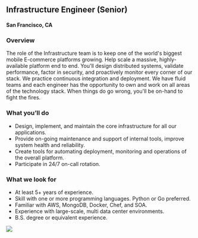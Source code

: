 ## Infrastructure Engineer (Senior)
#### San Francisco, CA

### Overview
The role of the Infrastructure team is to keep one of the world's biggest mobile E-commerce platforms growing. Help scale a massive, highly-available platform end to end. You'll design distributed systems, validate performance, factor in security, and proactively monitor every corner of our stack. We practice continuous integration and deployment. We have fluid teams and each engineer has the opportunity to own and work on all areas of the technology stack.  When things do go wrong, you'll be on-hand to fight the fires.

### What you’ll do
+	Design, implement, and maintain the core infrastructure for all our applications.
+	Provide on-going maintenance and support of internal tools, improve system health and reliability.
+	Create tools for automating deployment, monitoring and operations of the overall platform.
+	Participate in 24/7 on-call rotation.

### What we look for
+	At least 5+ years of experience.
+	Skill with one or more programming languages. Python or Go preferred.
+	Familiar with AWS, MongoDB, Docker, Chef, and SOA.
+	Experience with large-scale, multi data center environments.
+	B.S. degree or equivalent experience.


[<img src='https://dabuttonfactory.com/button.png?t=Learn+More&f=Calibri-Bold&ts=24&tc=fff&hp=20&vp=8&c=5&bgt=unicolored&bgc=29aafe'>](https://letsrockit.co/job/v2lzaa-infrastructure-engineer-senior)
